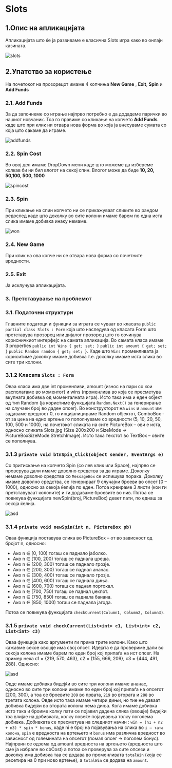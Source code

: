 # Slots

## 1.Опис на апликацијата
Апликацијата што ќе ја развиваме е класична Slots игра како во онлајн казината.

![slots](https://user-images.githubusercontent.com/62121417/120378766-21004380-c31f-11eb-97ff-e5efe091af2a.png)


## 2.Упатство за користење
На почетокот на прозорецот имаме 4 копчиња <b>New Game</b> , <b>Exit</b>, <b>Spin</b> и <b>Add Funds</b>
### 2.1. Add Funds
За да започнеме со играње најпрво потребно е да додадеме парички во нашиот новчаник. Тоа го правиме со кликање на копчето <b>Add Funds</b> каде што при клик ни отвара нова форма во која ја внесуваме сумата со која што сакаме да играме.

![addfunds](https://user-images.githubusercontent.com/62121417/120379506-2742ef80-c320-11eb-958a-22dce2f33f66.png)

### 2.2. Spin Cost
Во овој дел имаме DropDown мени каде што можеме да избереме колкав би ни бил влогот на секој спин. Влогот може да биде <b>10, 20, 50,100, 500, 1000</b>

![spincost](https://user-images.githubusercontent.com/62121417/120379808-94568500-c320-11eb-82fd-369fe9084f08.png)

### 2.3. Spin
При кликање на спин копчето ни се прикажуваат сликите во рандом редослед каде што доколку во сите колони имаме барем по една иста слика имаме добивка инаку немаме.

![won](https://user-images.githubusercontent.com/62121417/120380154-18a90800-c321-11eb-83ec-70a234c66a9f.png)

### 2.4. New Game
При клик на ова копче ни се отвара нова форма со почетните вредности.

### 2.5. Exit
Ја исклучува апликацијата.

### 3. Претставување на проблемот
### 3.1. Податочни структури

Главните податоци и функции за играта се чуваат во класата ```public partial class Slots : Form``` која што наследува од класата Form што претставува прозорец или дијалог прозорец што го сочинува корисничкиот интерфејс на самата апликација.
Во самата класа имаме 3 properties ```public int Wins { get; set; }```
          ```public int amount { get; set; }```
        ```public Random random { get; set; }```. Каде што ```Wins``` променливата ја кориситиме доколку имаме добивка т.е. доколку имаме иста слика во сите три колони.

### 3.1.2 Класата ```Slots : Form```

Оваа класа има две int променливи, amount (износ на пари со кои располагаме во моментот) и wins (променлива во која се пресметува вкупната добивка од моменталната игра). Исто така има и еден објект од тип Random (ја користиме функцијата ```Random.Next()``` за генерирање на случаен број во даден опсег).
Во конструкторот на ```wins``` и ```amount``` им задаваме вредност 0, го инцијалицираме Random објектот,  ComboBox - от за цена на едно вртење го пополнуваме со вредности (5, 10, 20, 50, 100, 500 и 1000), на почетокот сликата на сите PictureBox – ови е иста, односно сликата Slots.jpg (Size 200х200 и SizeMode -> PictureBoxSizeMode.StretchImage). Исто така текстот во TextBox – овите се пополнува.

### 3.1.3 ```private void btnSpin_Click(object sender, EventArgs e)```

Со притискање на копчето Spin (со лев клик или Space), најпрво се проверува дали имаме доволно средства за да играме. Доколку немаме доволно средства со ```MessageBox``` се испишува порака. Доколку имаме доволно средства, се генерираат 9 случајни броеви во опсег [0 – 1000), односно за секоја ќелија по еден. Потоа креираме 3 листи (кои ги претставуваат колоните) и ги додаваме броевите во нив.
Потоа се повикува функцијата newSpin(broj, PictureBox) девет пати, по еднаш за секоја ќелија.

![asd](https://user-images.githubusercontent.com/62121417/121521348-3c8cdd80-c9f4-11eb-958d-1e3929388be4.png)

### 3.1.4 ```private void newSpin(int n, PictureBox pb)```

Оваа функција поставува слика во PictureBox – от во зависност од бројот n, односно:
-	Ако n ∈ [0, 100) тогаш се паднало јаболко.
-	Ако n ∈ [100, 200) тогаш се паднала цреша.
-	Ако n ∈ [200, 300) тогаш се паднало грозје.
-	Ако n ∈ [200, 300) тогаш се паднал ананас.
-	Ако n ∈ [300, 400) тогаш се паднало грозје.
-	Ако n ∈ [400, 600) тогаш се паднала диња.
-	Ако n ∈ [600, 700) тогаш се паднал портокал.
-	Ако n ∈ [700, 750) тогаш се паднал џекпот.
-	Ако n ∈ [750, 850) тогаш се паднала банана.
-	Ако n ∈ [850, 1000) тогаш се паднала јагода.

Потоа се повикува функцијата ```checkCurrent(Column1, Column2, Column3)```.

### 3.1.5 ```private void checkCurrent(List<int> c1, List<int> c2, List<int> c3)```


Оваа функција како аргументи ги прима трите колони. Како што кажавме секое овошје има свој опсег. Идејата е да провериме дали во секоја колона имаме барем по еден број кој припаѓа на ист опсег. На пример нека c1 = {219, 570, 463}, c2 = {155, 666, 209}, c3 = {444, 491, 288}. Односно:

![asd](https://user-images.githubusercontent.com/62121417/121521714-adcc9080-c9f4-11eb-9712-296a64038145.png)

Овде имаме добивка бидејќи во сите три колони имаме ананас, односно во сите три колони имаме по еден број кој припаѓа на опсегот [200, 300), а тоа се броевите ```209``` во првата, ```219``` во втората и ```288``` во третата колона. Овде исто така имаме четири дињи, но тие не даваат добивка бидејќи во втората колона нема диња.
Кога имаме добивка исто така и броиме колку пати се појавил дадена слика (овошје) бидејќи тоа влијае на добивката, колку повеќе појаувавња толку поголема добивка.
Добивката се пресметува на следниот начин : ```win = (n1 + n2 + n3) * spin * bonus```, каде ni е број на појавувања на слика во ```i – тата колона```, ```spin``` е вредноста на вртењето и `bonus` има различна вредност во зависност од големината на опсегот (помал опсег -> поголем бонус).
Најпрвин се одзема од amount вредноста на вртењето (вредноста што сме ја избрале во cbCost) а  потоа се проверува за сите опсези и доколку има добивка таа се додава во променливата `totalWin` (која се ресетира на 0 при ново вртење), а `totalWin` се додава на `amount`. 








